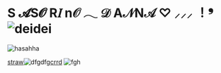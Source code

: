 # S 𝓐S𝓞 R𝐼 n𝒪 𓂃 𝒟 A𝒩N𝒜 ♡ ⸝⸝⸝  ！❜  ![deidei](https://github.com/user-attachments/assets/c31f2756-8f62-41be-bdbf-58302fafff9f)
![hasahha](https://github.com/user-attachments/assets/88b334a2-5dcc-4d48-8331-fdbfe6c70a9e)

[straw](https://kira4.straw.page)![dfgdfg](https://github.com/user-attachments/assets/e273d72d-03e4-4b58-8963-df1e5140543c)[crrd](https://adm1rree.carrd.co/?) ![fgh](https://github.com/user-attachments/assets/ccd8db17-1762-4d4f-9c2f-6c1978f68091)
